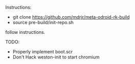 Instructions:

- git clone https://github.com/mdrjr/meta-odroid-rk-build
- source pre-build/init-repo.sh

follow instructions.

TODO:
 - Properly implement boot.scr
 - Don't Hack weston-init to start chromium
